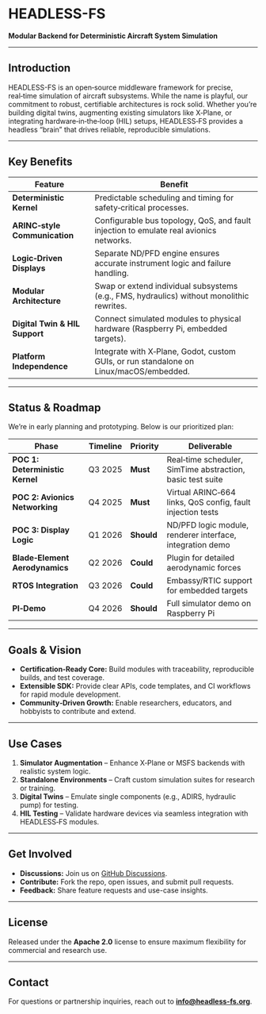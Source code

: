 # HEADLESS-FS

**Modular Backend for Deterministic Aircraft System Simulation**

---

## Introduction

HEADLESS-FS is an open‑source middleware framework for precise, real‑time simulation of aircraft subsystems. While the name is playful, our commitment to robust, certifiable architectures is rock solid. Whether you’re building digital twins, augmenting existing simulators like X‑Plane, or integrating hardware‑in‑the‑loop (HIL) setups, HEADLESS‑FS provides a headless “brain” that drives reliable, reproducible simulations.

---

## Key Benefits

| Feature                        | Benefit                                                                                   |
| ------------------------------ | ----------------------------------------------------------------------------------------- |
| **Deterministic Kernel**       | Predictable scheduling and timing for safety‑critical processes.                          |
| **ARINC‑style Communication**  | Configurable bus topology, QoS, and fault injection to emulate real avionics networks.    |
| **Logic‑Driven Displays**      | Separate ND/PFD engine ensures accurate instrument logic and failure handling.            |
| **Modular Architecture**       | Swap or extend individual subsystems (e.g., FMS, hydraulics) without monolithic rewrites. |
| **Digital Twin & HIL Support** | Connect simulated modules to physical hardware (Raspberry Pi, embedded targets).          |
| **Platform Independence**      | Integrate with X‑Plane, Godot, custom GUIs, or run standalone on Linux/macOS/embedded.    |

---

## Status & Roadmap

We’re in early planning and prototyping. Below is our prioritized plan:

| Phase                           | Timeline | Priority   | Deliverable                                                |
| ------------------------------- | -------- | ---------- | ---------------------------------------------------------- |
| **POC 1: Deterministic Kernel** | Q3 2025  | **Must**   | Real‑time scheduler, SimTime abstraction, basic test suite |
| **POC 2: Avionics Networking**  | Q4 2025  | **Must**   | Virtual ARINC‑664 links, QoS config, fault injection tests |
| **POC 3: Display Logic**        | Q1 2026  | **Should** | ND/PFD logic module, renderer interface, integration demo  |
| **Blade‑Element Aerodynamics**  | Q2 2026  | **Could**  | Plugin for detailed aerodynamic forces                     |
| **RTOS Integration**            | Q3 2026  | **Could**  | Embassy/RTIC support for embedded targets                  |
| **PI‑Demo**                     | Q4 2026  | **Should** | Full simulator demo on Raspberry Pi                        |

---

## Goals & Vision

* **Certification‑Ready Core:** Build modules with traceability, reproducible builds, and test coverage.
* **Extensible SDK:** Provide clear APIs, code templates, and CI workflows for rapid module development.
* **Community‑Driven Growth:** Enable researchers, educators, and hobbyists to contribute and extend.

---

## Use Cases

1. **Simulator Augmentation** – Enhance X‑Plane or MSFS backends with realistic system logic.
2. **Standalone Environments** – Craft custom simulation suites for research or training.
3. **Digital Twins** – Emulate single components (e.g., ADIRS, hydraulic pump) for testing.
4. **HIL Testing** – Validate hardware devices via seamless integration with HEADLESS‑FS modules.

---

## Get Involved

- **Discussions:** Join us on [GitHub Discussions](https://github.com/mzau/HEADLESS-FS/discussions).
- **Contribute:** Fork the repo, open issues, and submit pull requests.
- **Feedback:** Share feature requests and use-case insights.

---

## License

Released under the **Apache 2.0** license to ensure maximum flexibility for commercial and research use.

---

## Contact

For questions or partnership inquiries, reach out to **[info@headless-fs.org](mailto:info@headless-fs.org)**.

